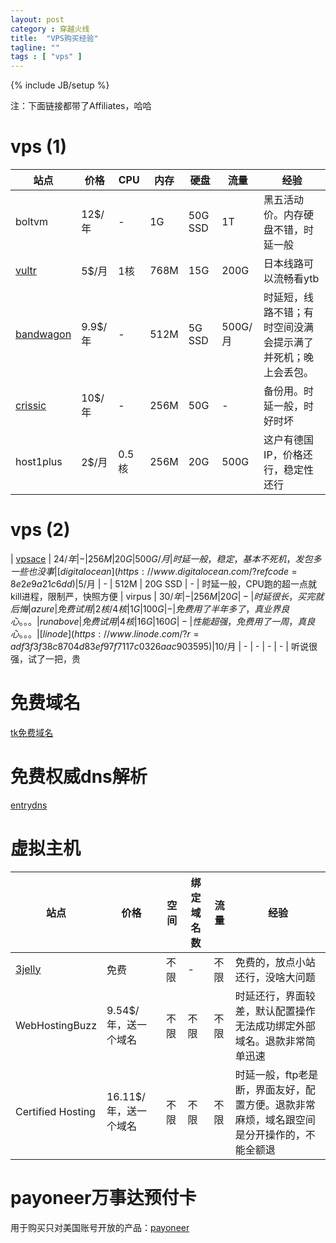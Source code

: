 ```yaml
---
layout: post
category : 穿越火线
title:  "VPS购买经验"
tagline: ""
tags : [ "vps" ] 
---
```

{% include JB/setup %}

注：下面链接都带了Affiliates，哈哈

# vps (1)

| 站点 | 价格 | CPU | 内存 | 硬盘 | 流量 | 经验 |
| ---- | ---- | --- | ---- | ---- | ---- | ---- |
| boltvm | 12$/年 | - | 1G | 50G SSD | 1T | 黑五活动价。内存硬盘不错，时延一般
| [vultr](http://www.vultr.com/?ref=6805007) | 5$/月 | 1核 | 768M | 15G | 200G | 日本线路可以流畅看ytb
| [bandwagon](https://bandwagonhost.com/aff.php?aff=1132) | 9.9$/年 | - | 512M | 5G SSD | 500G/月 | 时延短，线路不错；有时空间没满会提示满了并死机；晚上会丢包。
| [crissic](https://my.crissic.net/aff.php?aff=648) | 10$/年 | - | 256M | 50G | - | 备份用。时延一般，时好时坏
| host1plus | 2$/月 | 0.5核 | 256M | 20G | 500G | 这户有德国IP，价格还行，稳定性还行

# vps (2)

| [vpsace](https://vpsace.com/clients/aff.php?aff=133) | 24$/年 | - | 256M | 20G | 500G/月 | 时延一般，稳定，基本不死机，发包多一些也没事
| [digital ocean](https://www.digitalocean.com/?refcode=8e2e9a21c6dd) | 5$/月 | - | 512M | 20G SSD | - | 时延一般，CPU跑的超一点就kill进程，限制严，快照方便
| virpus | 30$/年 | - | 256M | 20G | -   | 时延很长，买完就后悔
| azure | 免费试用 | 2核/4核 | 1G | 100G | - | 免费用了半年多了，真业界良心。。。
| runabove | 免费试用 | 4核 | 16G | 160G | - | 性能超强，免费用了一周，真良心。。。
| [linode](https://www.linode.com/?r=adf3f3f38c8704d83ef97f7117c0326aac903595) | 10$/月 | - | - | - | - | 听说很强，试了一把，贵

# 免费域名

[tk免费域名](http://dot.tk/)

# 免费权威dns解析

[entrydns](https://entrydns.net/)

# 虚拟主机

| 站点 | 价格 | 空间 | 绑定域名数 | 流量 | 经验 |
| ---- | ---- | ---- | ---------- | ---- | ---- |
| [3jelly](http://api.3jelly.com/redir/8278242) | 免费 | 不限 | - |  不限 | 免费的，放点小站还行，没啥大问题
| WebHostingBuzz | 9.54$/年，送一个域名 | 不限 | 不限 | 不限 | 时延还行，界面较差，默认配置操作无法成功绑定外部域名。退款非常简单迅速
| Certified Hosting | 16.11$/年，送一个域名 | 不限 | 不限 | 不限 | 时延一般，ftp老是断，界面友好，配置方便。退款非常麻烦，域名跟空间是分开操作的，不能全额退

# payoneer万事达预付卡

用于购买只对美国账号开放的产品：[payoneer](http://share.payoneer-affiliates.com/v2/share/6088888692210094166)
